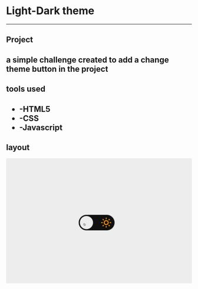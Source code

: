<h1>Light-Dark theme</h1>
<hr>
    <h2>Project<h2>
    a simple challenge created to add a change theme button in the project
    <h2>tools used<h2>
<ul>    
<li>-HTML5</li>
<li>-CSS</li>
<li>-Javascript</li>
</ul>
<h2>layout</h2>

![](images/preview.gif)